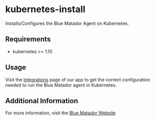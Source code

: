 # kubernetes-install

Installs/Configures the Blue Matador Agent on Kubernetes.

## Requirements

 * kubernetes >= 1.10

## Usage

Visit the [Integrations](https://app.bluematador.com/ur/app#/setup/integrations/kubernetes) page of our app to get the correct configuration needed to run the Blue Matador agent in Kubernetes.

## Additional Information

For more information, visit the [Blue Matador Website](https://www.bluematador.com)
